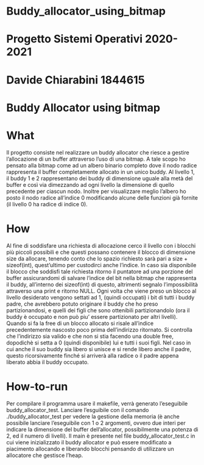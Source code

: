 # Buddy_allocator_using_bitmap
# Progetto Sistemi Operativi 2020-2021
# Davide Chiarabini 1844615
# Buddy Allocator using bitmap
# What
Il progetto consiste nel realizzare un buddy allocator che riesce a gestire l’allocazione di
un buffer attraverso l’uso di una bitmap.
A tale scopo ho pensato alla bitmap come ad un albero binario completo dove il nodo radice
rappresenta il buffer completamente allocato in un unico buddy. Al livello 1, il buddy 1 e 2
rappresentano dei buddy di dimensione uguale alla metà del buffer e così via dimezzando ad ogni
livello la dimensione di quello precedente per ciascun nodo.
Inoltre per visualizzare meglio l’albero ho posto il nodo radice all’indice 0 modificando alcune delle
funzioni già fornite (il livello 0 ha radice di indice 0).
# How
Al fine di soddisfare una richiesta di allocazione cerco il livello con i blocchi più piccoli possibili e
che questi possano contenere il blocco di dimensione size da allocare, tenendo conto che lo spazio
richiesto sarà pari a size + sizeof(int), quest’ultimo per custodirci anche l’indice. In caso sia
disponibile il blocco che soddisfi tale richiesta ritorno il puntatore ad una porzione del buffer
assicurandomi di salvare l’indice del bit nella bitmap che rappresenta il buddy, all’interno dei
sizeof(int) di questo, altrimenti segnalo l’impossibilità attraverso una print e ritorno NULL.
Ogni volta che viene preso un blocco al livello desiderato vengono settati ad 1, (quindi occupati) i
bit di tutti i buddy padre, che avrebbero potuto originare il buddy che ho preso partizionandosi,
e quelli dei figli che sono ottenibili partizionandolo (ora il buddy è occupato e
non può piu’ essere partizionato per altri livelli).
Quando si fa la free di un blocco allocato si risale all’indice precedentemente nascosto poco prima
dell’indirizzo ritornato. Si controlla che l’indirizzo sia valido e che non si stia facendo una double
free, dopodichè si setta a 0 (quindi disponibile) lui e tutti i suoi figli. Nel caso in cui anche il suo
buddy sia libero si unisce e si rende libero anche il padre, questo ricorsivamente finché si arriverà
alla radice o il padre appena liberato abbia il buddy occupato.
# How-to-run
Per compilare il programma usare il makefile, verrà generato l’eseguibile buddy_allocator_test.
Lanciare l’esguibile con il comando ./buddy_allocator_test per vedere la gestione della memoria
(è anche possibile lanciare l’eseguibile con 1 o 2 argomenti, ovvero due interi per indicare la
dimensione del buffer dell’allocator, possibilmente una potenza di 2, ed il numero di livelli).
Il main è presente nel file buddy_allocator_test.c in cui viene inizializzato il buddy allocator e può
essere modificato a piacimento allocando e liberando blocchi pensando di utilizzare un allocatore
che gestisce l’heap.
